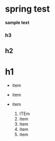 # spring test

__sample text__
### h3
## h2
# h1

* item
* item
* item

  1. ITEm
  2. item
  3. item
  4. item 
  5. item 
